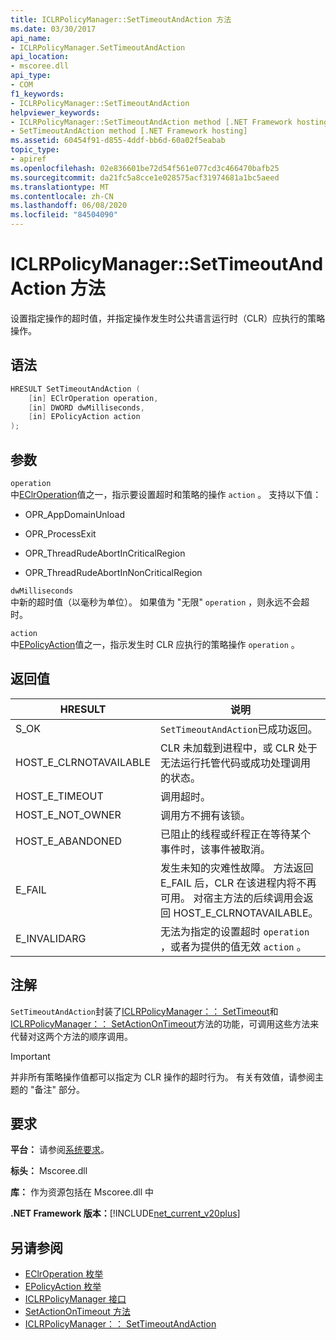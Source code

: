 ```yaml
---
title: ICLRPolicyManager::SetTimeoutAndAction 方法
ms.date: 03/30/2017
api_name:
- ICLRPolicyManager.SetTimeoutAndAction
api_location:
- mscoree.dll
api_type:
- COM
f1_keywords:
- ICLRPolicyManager::SetTimeoutAndAction
helpviewer_keywords:
- ICLRPolicyManager::SetTimeoutAndAction method [.NET Framework hosting]
- SetTimeoutAndAction method [.NET Framework hosting]
ms.assetid: 60454f91-d855-4ddf-bb6d-60a02f5eabab
topic_type:
- apiref
ms.openlocfilehash: 02e836601be72d54f561e077cd3c466470bafb25
ms.sourcegitcommit: da21fc5a8cce1e028575acf31974681a1bc5aeed
ms.translationtype: MT
ms.contentlocale: zh-CN
ms.lasthandoff: 06/08/2020
ms.locfileid: "84504090"
---
```

# <a name="iclrpolicymanagersettimeoutandaction-method"></a>ICLRPolicyManager::SetTimeoutAndAction 方法
设置指定操作的超时值，并指定操作发生时公共语言运行时（CLR）应执行的策略操作。  
  
## <a name="syntax"></a>语法  
  
```cpp  
HRESULT SetTimeoutAndAction (  
    [in] EClrOperation operation,  
    [in] DWORD dwMilliseconds,  
    [in] EPolicyAction action  
);  
```  
  
## <a name="parameters"></a>参数  
 `operation`  
 中[EClrOperation](eclroperation-enumeration.md)值之一，指示要设置超时和策略的操作 `action` 。 支持以下值：  
  
- OPR_AppDomainUnload  
  
- OPR_ProcessExit  
  
- OPR_ThreadRudeAbortInCriticalRegion  
  
- OPR_ThreadRudeAbortInNonCriticalRegion  
  
 `dwMilliseconds`  
 中新的超时值（以毫秒为单位）。 如果值为 "无限" `operation` ，则永远不会超时。  
  
 `action`  
 中[EPolicyAction](epolicyaction-enumeration.md)值之一，指示发生时 CLR 应执行的策略操作 `operation` 。  
  
## <a name="return-value"></a>返回值  
  
|HRESULT|说明|  
|-------------|-----------------|  
|S_OK|`SetTimeoutAndAction`已成功返回。|  
|HOST_E_CLRNOTAVAILABLE|CLR 未加载到进程中，或 CLR 处于无法运行托管代码或成功处理调用的状态。|  
|HOST_E_TIMEOUT|调用超时。|  
|HOST_E_NOT_OWNER|调用方不拥有该锁。|  
|HOST_E_ABANDONED|已阻止的线程或纤程正在等待某个事件时，该事件被取消。|  
|E_FAIL|发生未知的灾难性故障。 方法返回 E_FAIL 后，CLR 在该进程内将不再可用。 对宿主方法的后续调用会返回 HOST_E_CLRNOTAVAILABLE。|  
|E_INVALIDARG|无法为指定的设置超时 `operation` ，或者为提供的值无效 `action` 。|  
  
## <a name="remarks"></a>注解  
 `SetTimeoutAndAction`封装了[ICLRPolicyManager：： SetTimeout](iclrpolicymanager-settimeout-method.md)和[ICLRPolicyManager：： SetActionOnTimeout](iclrpolicymanager-setactionontimeout-method.md)方法的功能，可调用这些方法来代替对这两个方法的顺序调用。  
  
> [!IMPORTANT]
> 并非所有策略操作值都可以指定为 CLR 操作的超时行为。 有关有效值，请参阅主题的 "备注" 部分。  
  
## <a name="requirements"></a>要求  
 **平台：** 请参阅[系统要求](../../get-started/system-requirements.md)。  
  
 **标头：** Mscoree.dll  
  
 **库：** 作为资源包括在 Mscoree.dll 中  
  
 **.NET Framework 版本：**[!INCLUDE[net_current_v20plus](../../../../includes/net-current-v20plus-md.md)]  
  
## <a name="see-also"></a>另请参阅

- [EClrOperation 枚举](eclroperation-enumeration.md)
- [EPolicyAction 枚举](epolicyaction-enumeration.md)
- [ICLRPolicyManager 接口](iclrpolicymanager-interface.md)
- [SetActionOnTimeout 方法](iclrpolicymanager-setactionontimeout-method.md)
- [ICLRPolicyManager：： SetTimeoutAndAction](iclrpolicymanager-settimeoutandaction-method.md)
